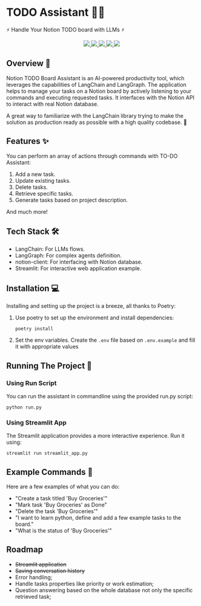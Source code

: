 # TODO Assistant 📝🤖
⚡ Handle Your Notion TODO board with LLMs ⚡

 <p align="center">
    <a href="https://github.com/kosciukiewicz/todo-assistant/actions/workflows/static_analysis.yml">
      <img src="https://github.com/kosciukiewicz/todo-assistant/actions/workflows/static_analysis.yml/badge.svg" />
    </a>
    <a href="https://github.com/kosciukiewicz/protfolio-page/issues">
      <img src="https://img.shields.io/github/issues/kosciukiewicz/todo-assistant"/>
    </a>
    <a href="https://github.com/kosciukiewicz/todo-assistant/stargazers">
      <img src="https://img.shields.io/github/stars/kosciukiewicz/todo-assistant"/>
    </a>
    <a href="https://github.com/kosciukiewicz/todo-assistant/network/members">
      <img src="https://img.shields.io/github/forks/kosciukiewicz/todo-assistant"/>
    </a>
    <a href="https://github.com/kosciukiewicz/todo-assistant/commits/master">
      <img src="https://img.shields.io/github/last-commit/kosciukiewicz/todo-assistant/master"/>
    </a>
  </p>

## Overview 👀

Notion TODO Board Assistant is an AI-powered productivity tool, which leverages the capabilities of LangChain and LangGraph. The application helps to manage your tasks on a Notion board by actively listening to your commands and executing requested tasks. It interfaces with the Notion API to interact with real Notion database. 

A great way to familiarize with the LangChain library trying to make the solution as production ready as possible with a high quality codebase. 🚀

## Features ✨

You can perform an array of actions through commands with TO-DO Assistant:

1. Add a new task.
2. Update existing tasks.
3. Delete tasks.
4. Retrieve specific tasks.
5. Generate tasks based on project description.

And much more!

## Tech Stack 🛠

- LangChain: For LLMs flows.
- LangGraph: For complex agents definition.
- notion-client: For interfacing with Notion database.
- Streamlit: For interactive web application example.

## Installation 💻

Installing and setting up the project is a breeze, all thanks to Poetry:

1. Use poetry to set up the environment and install dependencies:

   `poetry install`

2. Set the env variables. Create the `.env` file based on `.env.example` and fill it with appropriate values

## Running The Project 🚀

### Using Run Script

You can run the assistant in commandline using the provided run.py script:

`python run.py`

### Using Streamlit App

The Streamlit application provides a more interactive experience. Run it using:

`streamlit run streamlit_app.py`

## Example Commands 🎤

Here are a few examples of what you can do:

- "Create a task titled 'Buy Groceries'"
- "Mark task 'Buy Groceries' as Done"
- "Delete the task 'Buy Groceries'"
- "I want to learn python, define and add a few example tasks to the board."
- "What is the status of 'Buy Groceries'"

## Roadmap

- ~~Streamlit application~~
- ~~Saving conversation history~~
- Error handling;
- Handle tasks properties like priority or work estimation;
- Question answering based on the whole database not only the specific retrieved task;

